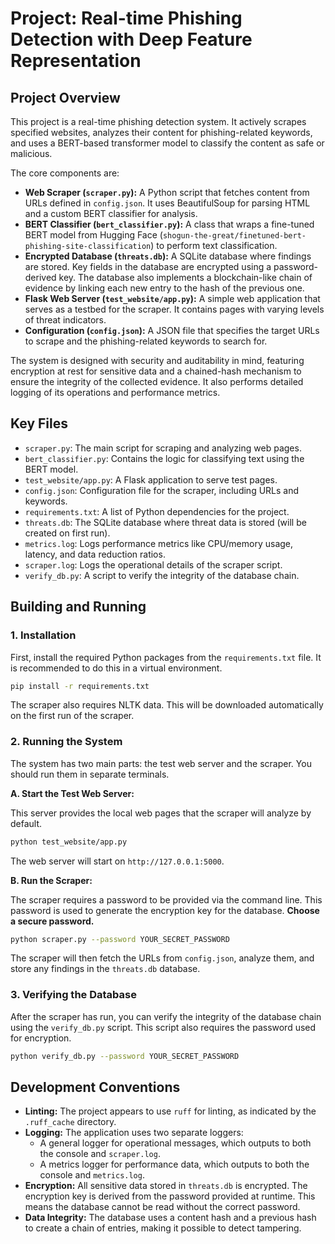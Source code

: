 # Project: Real-time Phishing Detection with Deep Feature Representation

## Project Overview

This project is a real-time phishing detection system. It actively scrapes specified websites, analyzes their content for phishing-related keywords, and uses a BERT-based transformer model to classify the content as safe or malicious.

The core components are:
- **Web Scraper (`scraper.py`):** A Python script that fetches content from URLs defined in `config.json`. It uses BeautifulSoup for parsing HTML and a custom BERT classifier for analysis.
- **BERT Classifier (`bert_classifier.py`):** A class that wraps a fine-tuned BERT model from Hugging Face (`shogun-the-great/finetuned-bert-phishing-site-classification`) to perform text classification.
- **Encrypted Database (`threats.db`):** A SQLite database where findings are stored. Key fields in the database are encrypted using a password-derived key. The database also implements a blockchain-like chain of evidence by linking each new entry to the hash of the previous one.
- **Flask Web Server (`test_website/app.py`):** A simple web application that serves as a testbed for the scraper. It contains pages with varying levels of threat indicators.
- **Configuration (`config.json`):** A JSON file that specifies the target URLs to scrape and the phishing-related keywords to search for.

The system is designed with security and auditability in mind, featuring encryption at rest for sensitive data and a chained-hash mechanism to ensure the integrity of the collected evidence. It also performs detailed logging of its operations and performance metrics.

## Key Files

- `scraper.py`: The main script for scraping and analyzing web pages.
- `bert_classifier.py`: Contains the logic for classifying text using the BERT model.
- `test_website/app.py`: A Flask application to serve test pages.
- `config.json`: Configuration file for the scraper, including URLs and keywords.
- `requirements.txt`: A list of Python dependencies for the project.
- `threats.db`: The SQLite database where threat data is stored (will be created on first run).
- `metrics.log`: Logs performance metrics like CPU/memory usage, latency, and data reduction ratios.
- `scraper.log`: Logs the operational details of the scraper script.
- `verify_db.py`: A script to verify the integrity of the database chain.

## Building and Running

### 1. Installation

First, install the required Python packages from the `requirements.txt` file. It is recommended to do this in a virtual environment.

```bash
pip install -r requirements.txt
```

The scraper also requires NLTK data. This will be downloaded automatically on the first run of the scraper.

### 2. Running the System

The system has two main parts: the test web server and the scraper. You should run them in separate terminals.

**A. Start the Test Web Server:**

This server provides the local web pages that the scraper will analyze by default.

```bash
python test_website/app.py
```
The web server will start on `http://127.0.0.1:5000`.

**B. Run the Scraper:**

The scraper requires a password to be provided via the command line. This password is used to generate the encryption key for the database. **Choose a secure password.**

```bash
python scraper.py --password YOUR_SECRET_PASSWORD
```

The scraper will then fetch the URLs from `config.json`, analyze them, and store any findings in the `threats.db` database.

### 3. Verifying the Database

After the scraper has run, you can verify the integrity of the database chain using the `verify_db.py` script. This script also requires the password used for encryption.

```bash
python verify_db.py --password YOUR_SECRET_PASSWORD
```

## Development Conventions

- **Linting:** The project appears to use `ruff` for linting, as indicated by the `.ruff_cache` directory.
- **Logging:** The application uses two separate loggers:
    - A general logger for operational messages, which outputs to both the console and `scraper.log`.
    - A metrics logger for performance data, which outputs to both the console and `metrics.log`.
- **Encryption:** All sensitive data stored in `threats.db` is encrypted. The encryption key is derived from the password provided at runtime. This means the database cannot be read without the correct password.
- **Data Integrity:** The database uses a content hash and a previous hash to create a chain of entries, making it possible to detect tampering.
